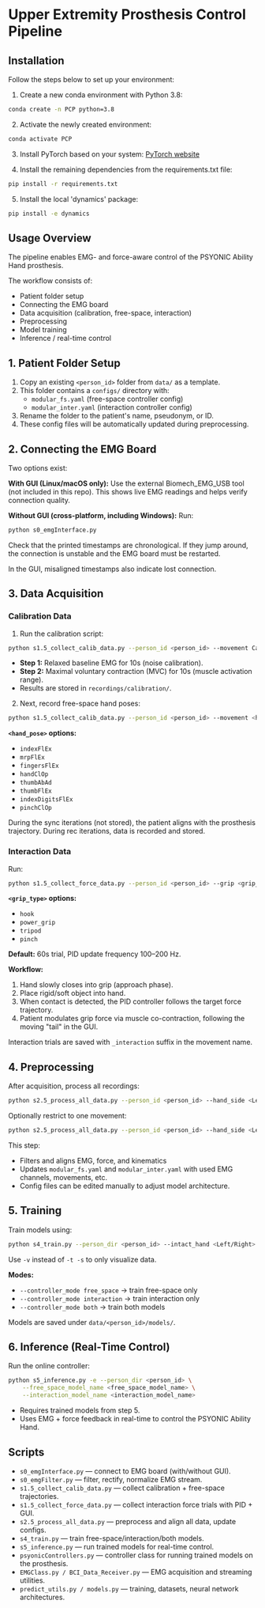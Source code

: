 # Upper Extremity Prosthesis Control Pipeline

## Installation

Follow the steps below to set up your environment:

1. Create a new conda environment with Python 3.8:

```bash
conda create -n PCP python=3.8
```

2. Activate the newly created environment:

```bash
conda activate PCP
```

3. Install PyTorch based on your system: [PyTorch website](https://pytorch.org/)

4. Install the remaining dependencies from the requirements.txt file:

```bash
pip install -r requirements.txt
```

5. Install the local 'dynamics' package:

```bash
pip install -e dynamics
```

## Usage Overview

The pipeline enables EMG- and force-aware control of the PSYONIC Ability Hand prosthesis.

The workflow consists of:
- Patient folder setup
- Connecting the EMG board
- Data acquisition (calibration, free-space, interaction)
- Preprocessing
- Model training
- Inference / real-time control

## 1. Patient Folder Setup

1. Copy an existing `<person_id>` folder from `data/` as a template.
2. This folder contains a `configs/` directory with:
   - `modular_fs.yaml` (free-space controller config)
   - `modular_inter.yaml` (interaction controller config)
3. Rename the folder to the patient's name, pseudonym, or ID.
4. These config files will be automatically updated during preprocessing.

## 2. Connecting the EMG Board

Two options exist:

**With GUI (Linux/macOS only):** Use the external Biomech_EMG_USB tool (not included in this repo). This shows live EMG readings and helps verify connection quality.

**Without GUI (cross-platform, including Windows):** Run:

```bash
python s0_emgInterface.py
```

Check that the printed timestamps are chronological. If they jump around, the connection is unstable and the EMG board must be restarted.

In the GUI, misaligned timestamps also indicate lost connection.

## 3. Data Acquisition

### Calibration Data

1. Run the calibration script:

```bash
python s1.5_collect_calib_data.py --person_id <person_id> --movement Calibration --hand_side <Left/Right> --calibrate_emg
```

- **Step 1:** Relaxed baseline EMG for 10s (noise calibration).
- **Step 2:** Maximal voluntary contraction (MVC) for 10s (muscle activation range).
- Results are stored in `recordings/calibration/`.

2. Next, record free-space hand poses:

```bash
python s1.5_collect_calib_data.py --person_id <person_id> --movement <hand_pose> --hand_side <Left/Right>
```

**`<hand_pose>` options:**
- `indexFlEx`
- `mrpFlEx`
- `fingersFlEx`
- `handClOp`
- `thumbAbAd`
- `thumbFlEx`
- `indexDigitsFlEx`
- `pinchClOp`

During the sync iterations (not stored), the patient aligns with the prosthesis trajectory.
During rec iterations, data is recorded and stored.

### Interaction Data

Run:

```bash
python s1.5_collect_force_data.py --person_id <person_id> --grip <grip_type> --hand <Left/Right> --gui
```

**`<grip_type>` options:**
- `hook`
- `power_grip`
- `tripod`
- `pinch`

**Default:** 60s trial, PID update frequency 100–200 Hz.

**Workflow:**
1. Hand slowly closes into grip (approach phase).
2. Place rigid/soft object into hand.
3. When contact is detected, the PID controller follows the target force trajectory.
4. Patient modulates grip force via muscle co-contraction, following the moving "tail" in the GUI.

Interaction trials are saved with `_interaction` suffix in the movement name.

## 4. Preprocessing

After acquisition, process all recordings:

```bash
python s2.5_process_all_data.py --person_id <person_id> --hand_side <Left/Right>
```

Optionally restrict to one movement:

```bash
python s2.5_process_all_data.py --person_id <person_id> --hand_side <Left/Right> --movement indexFlEx
```

This step:
- Filters and aligns EMG, force, and kinematics
- Updates `modular_fs.yaml` and `modular_inter.yaml` with used EMG channels, movements, etc.
- Config files can be edited manually to adjust model architecture.

## 5. Training

Train models using:

```bash
python s4_train.py --person_dir <person_id> --intact_hand <Left/Right> --controller_mode <free_space|interaction|both> -t -s
```

Use `-v` instead of `-t -s` to only visualize data.

**Modes:**
- `--controller_mode free_space` → train free-space only
- `--controller_mode interaction` → train interaction only
- `--controller_mode both` → train both models

Models are saved under `data/<person_id>/models/`.

## 6. Inference (Real-Time Control)

Run the online controller:

```bash
python s5_inference.py -e --person_dir <person_id> \
    --free_space_model_name <free_space_model_name> \
    --interaction_model_name <interaction_model_name>
```

- Requires trained models from step 5.
- Uses EMG + force feedback in real-time to control the PSYONIC Ability Hand.

## Scripts

- `s0_emgInterface.py` — connect to EMG board (with/without GUI).
- `s0_emgFilter.py` — filter, rectify, normalize EMG stream.
- `s1.5_collect_calib_data.py` — collect calibration + free-space trajectories.
- `s1.5_collect_force_data.py` — collect interaction force trials with PID + GUI.
- `s2.5_process_all_data.py` — preprocess and align all data, update configs.
- `s4_train.py` — train free-space/interaction/both models.
- `s5_inference.py` — run trained models for real-time control.
- `psyonicControllers.py` — controller class for running trained models on the prosthesis.
- `EMGClass.py / BCI_Data_Receiver.py` — EMG acquisition and streaming utilities.
- `predict_utils.py / models.py` — training, datasets, neural network architectures.
